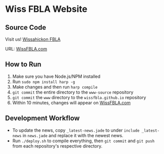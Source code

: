 # Wiss FBLA Website
## Source Code
Visit us! [Wissahickon FBLA](http://wissfbla.com)

URL: [WissFBLA.com](http://wissfbla.com)

## How to Run
1. Make sure you have Node.js/NPM installed
2. Run `sudo npm install harp -g`
3. Make changes and then run `harp compile`
4. `git commit` the entire directory to the `www-source` repository
5. `git commit` the `www` directory to the `wissfbla.github.io` repository
6. Within 10 minutes, changes will appear on [WissFBLA.com](http://wissfbla.com)

## Development Workflow
* To update the news, copy `_latest-news.jade` to under `include _latest-news` in `news.jade` and replace it with the newest news.
* Run `./deploy.sh` to compile everything, then `git commit` and `git push` from each repository's respective directory.
